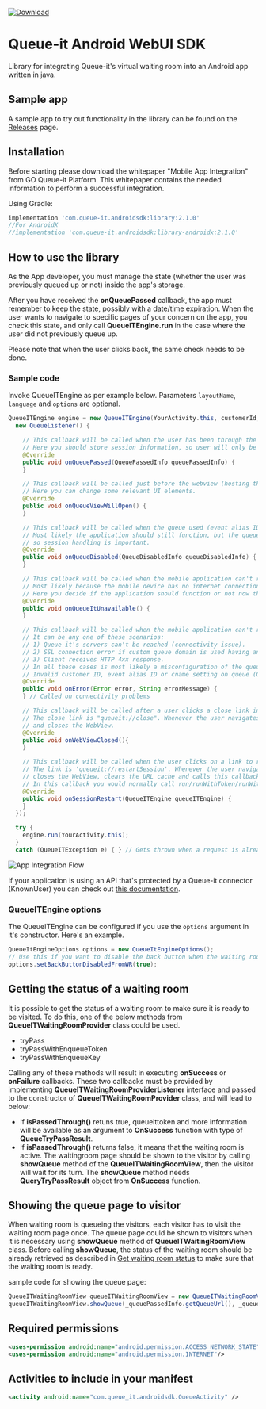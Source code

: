 [ ![Download](https://maven-badges.herokuapp.com/maven-central/com.queue-it.androidsdk/library/badge.svg) ](https://repo1.maven.org/maven2/com/queue-it/androidsdk/)

# Queue-it Android WebUI SDK

Library for integrating Queue-it's virtual waiting room into an Android app written in java.

## Sample app

A sample app to try out functionality in the library can be found on the [Releases](https://github.com/queueit/android-sdk/releases) page.

## Installation

Before starting please download the whitepaper "Mobile App Integration" from GO Queue-it Platform.
This whitepaper contains the needed information to perform a successful integration.

Using Gradle:

```gradle
implementation 'com.queue-it.androidsdk:library:2.1.0'
//For AndroidX
//implementation 'com.queue-it.androidsdk:library-androidx:2.1.0'
```

## How to use the library

As the App developer, you must manage the state (whether the user was previously queued up or not) inside the app's storage.

After you have received the **onQueuePassed** callback, the app must remember to keep the state, possibly with a date/time expiration.
When the user wants to navigate to specific pages of your concern on the app, you check this state, and only call **QueueITEngine.run** in the case where the user did not previously queue up.

Please note that when the user clicks back, the same check needs to be done.

### Sample code
Invoke QueueITEngine as per example below. Parameters `layoutName`, `language` and `options` are optional.

```java
QueueITEngine engine = new QueueITEngine(YourActivity.this, customerId, eventIdOrAlias, layoutName, language,
  new QueueListener() {

    // This callback will be called when the user has been through the queue.
    // Here you should store session information, so user will only be sent to queue again if the session has timed out.
    @Override
    public void onQueuePassed(QueuePassedInfo queuePassedInfo) {
    }

    // This callback will be called just before the webview (hosting the queue page) will be shown.
    // Here you can change some relevant UI elements.
    @Override
    public void onQueueViewWillOpen() {
    }

    // This callback will be called when the queue used (event alias ID) is in the 'disabled' state.
    // Most likely the application should still function, but the queue's 'disabled' state can be changed at any time,
    // so session handling is important.
    @Override
    public void onQueueDisabled(QueueDisabledInfo queueDisabledInfo) {
    }

    // This callback will be called when the mobile application can't reach Queue-it's servers.
    // Most likely because the mobile device has no internet connection.
    // Here you decide if the application should function or not now that is has no queue-it protection.
    @Override
    public void onQueueItUnavailable() {
    }

    // This callback will be called when the mobile application can't reach Queue-it's servers.
    // It can be any one of these scenarios:
    // 1) Queue-it's servers can't be reached (connectivity issue).
    // 2) SSL connection error if custom queue domain is used having an invalid certificate.
    // 3) Client receives HTTP 4xx response.
    // In all these cases is most likely a misconfiguration of the queue settings:
    // Invalid customer ID, event alias ID or cname setting on queue (GO Queue-it portal -> event settings).
    @Override
    public void onError(Error error, String errorMessage) {
    } // Called on connectivity problems

    // This callback will be called after a user clicks a close link in the layout and the WebView closes.
    // The close link is "queueit://close". Whenever the user navigates to this link, the SDK intercepts the navigation
    // and closes the WebView.
    @Override
    public void onWebViewClosed(){
    }

    // This callback will be called when the user clicks on a link to restart the session.
    // The link is 'queueit://restartSession'. Whenever the user navigates to this link, the SDK intercepts the navigation,
    // closes the WebView, clears the URL cache and calls this callback.
    // In this callback you would normally call run/runWithToken/runWithKey in order to restart the queueing.
    @Override
    public void onSessionRestart(QueueITEngine queueITEngine) {
    }
  });

  try {
    engine.run(YourActivity.this);
  }
  catch (QueueITException e) { } // Gets thrown when a request is already in progress. In general you can ignore this.
```



![App Integration Flow](https://github.com/queueit/android-webui-sdk/blob/master/App%20integration%20flow.PNG "App Integration Flow")

If your application is using an API that's protected by a Queue-it connector (KnownUser) you can check out [this documentation](https://github.com/queueit/android-webui-sdk/blob/master/documentation/protected_apis.md).

### QueueITEngine options

The QueueITEngine can be configured if you use the `options` argument in it's constructor. Here's an example.

```java
QueueItEngineOptions options = new QueueItEngineOptions();
// Use this if you want to disable the back button when the waiting room is shown
options.setBackButtonDisabledFromWR(true);
```

## Getting the status of a waiting room

It is possible to get the status of a waiting room to make sure it is ready to be visited. To do this, one of the below methods from **QueueITWaitingRoomProvider** class could be used.

- tryPass
- tryPassWithEnqueueToken
- tryPassWithEnqueueKey

Calling any of these methods will result in executing **onSuccess** or **onFailure** callbacks. These two callbacks must be provided by implementing **QueueITWaitingRoomProviderListener** interface and passed to the constructor of **QueueITWaitingRoomProvider** class, and will lead to below:

- If **isPassedThrough()** retuns true, queueittoken and more information will be available as an argument to **OnSuccess** function with type of **QueueTryPassResult**.
- If **isPassedThrough()** returns false, it means that the waiting room is active. The waitingroom page should be shown to the visitor by calling **showQueue** method of the **QueueITWaitingRoomView**, then the visitor will wait for its turn. The **showQueue** method needs **QueryTryPassResult** object from **OnSuccess** function.

## Showing the queue page to visitor

When waiting room is queueing the visitors, each visitor has to visit the waiting room page once. The queue page could be shown to visitors when it is necessary using **showQueue** method of **QueueITWaitingRoomView** class. 
Before calling **showQueue**, the status of the waiting room should be already retrieved as described in [Get waiting room status](#Get-waiting-room-status) to make sure that the waiting room is ready. 

sample code for showing the queue page:

```java
QueueITWaitingRoomView queueITWaitingRoomView = new QueueITWaitingRoomView(MainActivity.this, queueListener, queueItEngineOptions);
queueITWaitingRoomView.showQueue(_queuePassedInfo.getQueueUrl(), _queuePassedInfo.getTargetUrl());
```


## Required permissions

```xml
<uses-permission android:name="android.permission.ACCESS_NETWORK_STATE"/>
<uses-permission android:name="android.permission.INTERNET"/>
```

## Activities to include in your manifest

```xml
<activity android:name="com.queue_it.androidsdk.QueueActivity" />
```
